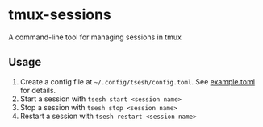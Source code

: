 # tmux-sessions

A command-line tool for managing sessions in tmux

## Usage

1. Create a config file at `~/.config/tsesh/config.toml`. See [example.toml](./example.toml) for details.
2. Start a session with `tsesh start <session name>`
3. Stop a session with `tsesh stop <session name>`
4. Restart a session with `tsesh restart <session name>`
